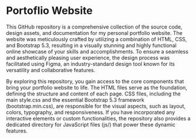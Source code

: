 # Portoflio Website

This GitHub repository is a comprehensive collection of the source code, design assets, and documentation for my personal portfolio website. The website was meticulously crafted by utilizing a combination of HTML, CSS, and Bootstrap 5.3, resulting in a visually stunning and highly functional online showcase of your skills and accomplishments. To ensure a seamless and aesthetically pleasing user experience, the design process was facilitated using Figma, an industry-standard design tool known for its versatility and collaborative features.

By exploring this repository, you gain access to the core components that bring your portfolio website to life. The HTML files serve as the foundation, defining the structure and content of each page. CSS files, including the main style.css and the essential Bootstrap 5.3 framework (bootstrap.min.css), are responsible for the visual aspects, such as layout, colors, typography, and responsiveness. If you have incorporated any interactive elements or custom functionalities, the repository also provides a dedicated directory for JavaScript files (js/) that power these dynamic features.

